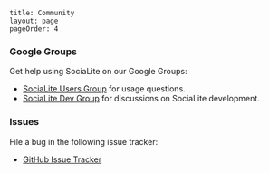 ```
title: Community
layout: page
pageOrder: 4
```

### <b>Google Groups</b>
Get help using SociaLite on our Google Groups:
* [SociaLite Users Group](https://groups.google.com/forum/#!forum/socialite-users) for usage questions.
* [SociaLite Dev Group](https://groups.google.com/forum/#!forum/socialite-dev) for discussions on SociaLite development.


### <b>Issues</b>

File a bug in the following issue tracker:
* [GitHub Issue Tracker](https://github.com/socialite-lang/socialite/issues)

